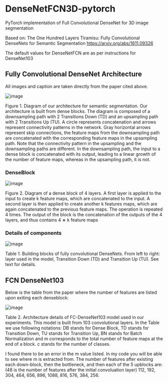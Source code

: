 # DenseNetFCN3D-pytorch
PyTorch implementation of Full Convolutional DenseNet for 3D image segmentation

Based on:
The One Hundred Layers Tiramisu: Fully Convolutional DenseNets for Semantic Segmentation
https://arxiv.org/abs/1611.09326

The default values for DenseNetFCN are as per instructions for DenseNet103

## Fully Convolutional DenseNet Architecture

All images and caption are taken directly from the paper cited above.

![image](https://user-images.githubusercontent.com/56860757/220510062-aee040f7-1efa-4195-b9e3-2c5c2e0abdaf.png)

Figure 1. Diagram of our architecture for semantic segmentation.
Our architecture is built from dense blocks. The diagram is composed of a downsampling path with 2 Transitions Down (TD) and
an upsampling path with 2 Transitions Up (TU). A circle represents concatenation and arrows represent connectivity patterns in
the network. Gray horizontal arrows represent skip connections,
the feature maps from the downsampling path are concatenated
with the corresponding feature maps in the upsampling path. Note
that the connectivity pattern in the upsampling and the downsampling paths are different. In the downsampling path, the input to
a dense block is concatenated with its output, leading to a linear
growth of the number of feature maps, whereas in the upsampling
path, it is not.

### DenseBlock

![image](https://user-images.githubusercontent.com/56860757/220510248-c9ae8512-3200-46d2-9a47-718f37563edb.png)

Figure 2. Diagram of a dense block of 4 layers. A first layer is applied to the input to create k feature maps, which are concatenated
to the input. A second layer is then applied to create another k
features maps, which are again concatenated to the previous feature maps. The operation is repeated 4 times. The output of the
block is the concatenation of the outputs of the 4 layers, and thus
contains 4 ∗ k feature maps

### Details of components

![image](https://user-images.githubusercontent.com/56860757/220510522-4083c187-1440-4b77-b7f0-c3f06a61fbce.png)

Table 1. Building blocks of fully convolutional DenseNets. From left to right: layer used in the model, Transition Down (TD) and Transition
Up (TU). See text for details.

## FCN DenseNet103

Below is the table from the paper where the number of features are listed upon exiting each denseblock:

![image](https://user-images.githubusercontent.com/56860757/220510754-3abacc3e-cfd5-4c4b-bd7a-401b36140335.png)

Table 2. Architecture details of FC-DenseNet103 model used in
our experiments. This model is built from 103 convolutional layers. In the Table we use following notations: DB stands for Dense
Block, TD stands for Transition Down, TU stands for Transition
Up, BN stands for Batch Normalization and m corresponds to the
total number of feature maps at the end of a block. c stands for the
number of classes.


I found there to be an error in the m value listed. In my code you will be able to see where m is extracted from. The number of features after existing each down-block, then the bottleneck, and then each of the 5 upblocks are: (48 is the number of features after the initial convoluation layer) 112, 192, 304, 464, 656, 896, 1088, 816, 576, 384, 256.


